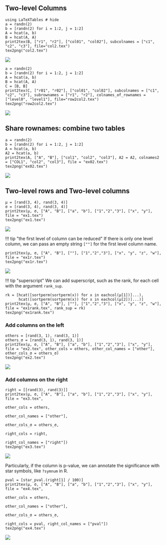 ## Two-level Columns

```@example 1
using LaTeXTables # hide
a = randn(2)
b = [randn(2) for i = 1:2, j = 1:2]
A = hcat(a, b)
B = hcat(A, A)
print2tex(B, ["r1", "r2"], ["col01", "col02"], subcolnames = ["c1", "c2", "c3"], file="col2.tex")
tex2png("col2.tex")
```

![](col2.png)

```@example 1
a = randn(2)
b = [randn(2) for i = 1:2, j = 1:2]
A = hcat(a, b)
B = hcat(A, A)
C = [B, B]
print2tex(C, ["r01", "r02"], ["col01", "col02"], subcolnames = ["c1", "c2", "c3"], subrownames = ["r1", "r2"], colnames_of_rownames = ["level0", "level1"], file="row2col2.tex")
tex2png("row2col2.tex")
```

![](row2col2.png)

## Share rownames: combine two tables

```@example 1
a = randn(2)
b = [randn(2) for i = 1:2, j = 1:2]
A = hcat(a, b)
A2 = hcat(a, b)
print2tex(A, ["A", "B"], ["col1", "col2", "col3"], A2 = A2, colnames2 = ["COL1", "col2", "col3"], file = "ex02.tex")
tex2png("ex02.tex")
```

![](ex02.png)

## Two-level rows and Two-level columns

```@example 1
μ = [rand(3, 4), rand(3, 4)]
σ = [rand(3, 4), rand(3, 4)]
print2tex(μ, σ, ["A", "B"], ["a", "b"], ["1","2","3"], ["x", "y"], file = "ex1.tex")
tex2png("ex1.tex")
```

![](ex1.png)

!!! tip "the first level of column can be reduced"
    If there is only one level column, we can pass an empty string `[""]` for the first level column name.

```@example 1
print2tex(μ, σ, ["A", "B"], [""], ["1","2","3"], ["x", "y", "z", "w"], file = "ex1r.tex")
tex2png("ex1r.tex")
```

![](ex1r.png)

!!! tip "superscript"
    We can add superscript, such as the rank, for each cell with the argument `rank_sup`.

```@example 1
rk = [hcat([sortperm(sortperm(x)) for x in eachcol(μ[1])]...),
      hcat([sortperm(sortperm(x)) for x in eachcol(μ[2])]...)]
print2tex(μ, σ, ["A", "B"], [""], ["1","2","3"], ["x", "y", "z", "w"], file = "ex1rank.tex", rank_sup = rk)
tex2png("ex1rank.tex")
```


### Add columns on the left

```@example 1
others = [rand(3, 1), rand(3, 1)]
others_σ = [rand(3, 1), rand(3, 1)]
print2tex(μ, σ, ["A", "B"], ["a", "b"], ["1","2","3"], ["x", "y"], file = "ex2.tex", other_cols = others, other_col_names = ["other"], other_cols_σ = others_σ)
tex2png("ex2.tex")
```

![](ex2.png)


### Add columns on the right

```@example 1
right = [[rand(3), rand(3)]]
print2tex(μ, σ, ["A", "B"], ["a", "b"], ["1","2","3"], ["x", "y"], file = "ex3.tex", 
                                                                other_cols = others, 
                                                                other_col_names = ["other"], 
                                                                other_cols_σ = others_σ, 
                                                                right_cols = right, 
                                                                right_col_names = ["right"])
tex2png("ex3.tex")
```

![](ex3.png)

Particularly, if the column is p-value, we can annotate the significance with star symbols, like `?symnum` in R.

```@example 1
pval = [star_pval.(right[1] / 100)]
print2tex(μ, σ, ["A", "B"], ["a", "b"], ["1","2","3"], ["x", "y"], file = "ex4.tex", 
                                                                other_cols = others, 
                                                                other_col_names = ["other"], 
                                                                other_cols_σ = others_σ, 
                                                                right_cols = pval, right_col_names = ["pval"])
tex2png("ex4.tex")
```

![](ex4.png)
